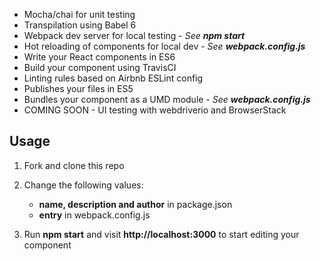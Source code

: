 * Mocha/chai for unit testing
* Transpilation using Babel 6
* Webpack dev server for local testing - *See **npm start***
* Hot reloading of components for local dev - *See **webpack.config.js***
* Write your React components in ES6
* Build your component using TravisCI
* Linting rules based on Airbnb ESLint config
* Publishes your files in ES5
* Bundles your component as a UMD module - *See **webpack.config.js***
* COMING SOON - UI testing with webdriverio and BrowserStack

## Usage

1. Fork and clone this repo
2. Change the following values:

    * **name, description and author** in package.json
    * **entry** in webpack.config.js

3. Run **npm start** and visit **http://localhost:3000** to start editing your component
